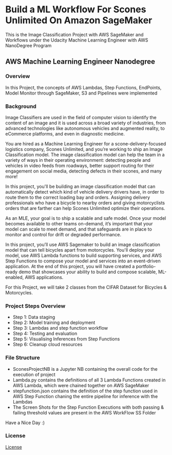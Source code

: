 # Build a ML Workflow For Scones Unlimited On Amazon SageMaker
This is the Image Classification Project with AWS SageMaker and Workflows under the Udacity Machine Learning Engineer with AWS NanoDegree Program

## AWS Machine Learning Engineer Nanodegree

### Overview

In this Project, the concepts of AWS Lambdas, Step Functions, EndPoints, Model Monitor through SageMaker, S3 and Pipelines were implemented

### Background
Image Classifiers are used in the field of computer vision to identify the content of an image and it is used across a broad variety of industries, from advanced technologies like autonomous vehicles and augmented reality, to eCommerce platforms, and even in diagnostic medicine.

You are hired as a Machine Learning Engineer for a scone-delivery-focused logistics company, Scones Unlimited, and you’re working to ship an Image Classification model. The image classification model can help the team in a variety of ways in their operating environment: detecting people and vehicles in video feeds from roadways, better support routing for their engagement on social media, detecting defects in their scones, and many more!

In this project, you'll be building an image classification model that can automatically detect which kind of vehicle delivery drivers have, in order to route them to the correct loading bay and orders. Assigning delivery professionals who have a bicycle to nearby orders and giving motorcyclists orders that are farther can help Scones Unlimited optimize their operations.

As an MLE, your goal is to ship a scalable and safe model. Once your model becomes available to other teams on-demand, it’s important that your model can scale to meet demand, and that safeguards are in place to monitor and control for drift or degraded performance.

In this project, you’ll use AWS Sagemaker to build an image classification model that can tell bicycles apart from motorcycles. You'll deploy your model, use AWS Lambda functions to build supporting services, and AWS Step Functions to compose your model and services into an event-driven application. At the end of this project, you will have created a portfolio-ready demo that showcases your ability to build and compose scalable, ML-enabled, AWS applications.

For this Project, we will take 2 classes from the CIFAR Dataset for Bicycles & Motorcycles.

### Project Steps Overview
- Step 1: Data staging
- Step 2: Model training and deployment
- Step 3: Lambdas and step function workflow
- Step 4: Testing and evaluation
- Step 5: Visualising Inferences from Step Functions
- Step 6: Cleanup cloud resources

### File Structure

- SconesProjectNB is a Jupyter NB containing the overall code for the execution of project
- Lambda.py contains the definitions of all 3 Lambda Functions created in AWS Lambda, which were chained together on AWS SageMaker
- stepfunction.json contains the definition of the step function used in AWS Step Function chaning the entire pipeline for inference with the Lambdas
- The Screen Shots for the Step Function Executions with both passing & failing threshold values are present in the AWS WorkFlow SS Folder

Have a Nice Day :) 

### License
[License](LICENSE.txt)
